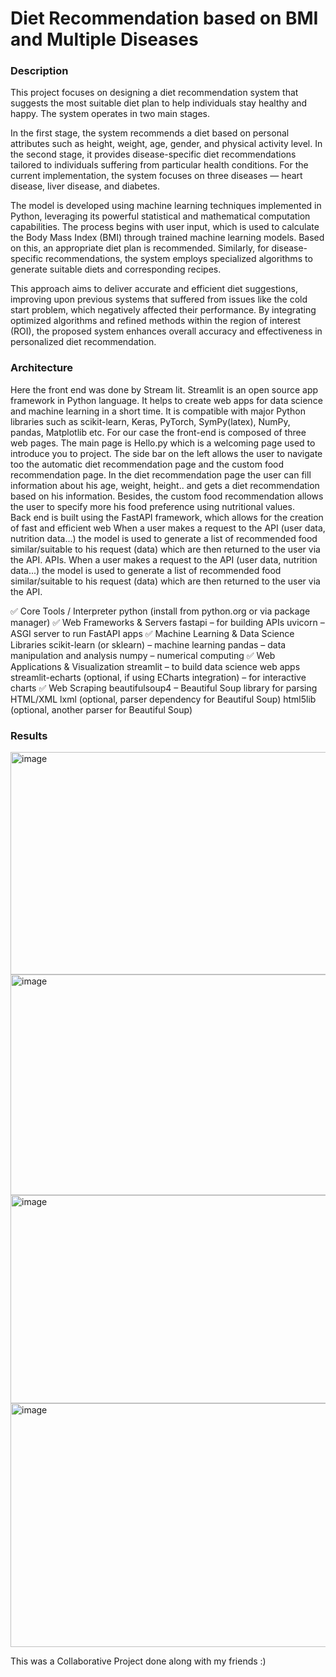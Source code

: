 # Diet Recommendation based on BMI and Multiple Diseases

### Description
This project focuses on designing a diet recommendation system that suggests the most suitable diet plan to help individuals stay healthy and happy. The system operates in two main stages.

In the first stage, the system recommends a diet based on personal attributes such as height, weight, age, gender, and physical activity level. In the second stage, it provides disease-specific diet recommendations tailored to individuals suffering from particular health conditions. For the current implementation, the system focuses on three diseases — heart disease, liver disease, and diabetes.

The model is developed using machine learning techniques implemented in Python, leveraging its powerful statistical and mathematical computation capabilities. The process begins with user input, which is used to calculate the Body Mass Index (BMI) through trained machine learning models. Based on this, an appropriate diet plan is recommended. Similarly, for disease-specific recommendations, the system employs specialized algorithms to generate suitable diets and corresponding recipes.

This approach aims to deliver accurate and efficient diet suggestions, improving upon previous systems that suffered from issues like the cold start problem, which negatively affected their performance. By integrating optimized algorithms and refined methods within the region of interest (ROI), the proposed system enhances overall accuracy and effectiveness in personalized diet recommendation.

### Architecture
Here the front end was done by Stream lit. Streamlit is an open source app framework in Python language. It helps to create web apps for data science and machine learning in a short time. It is compatible with major Python libraries such as scikit-learn, Keras, PyTorch, SymPy(latex), NumPy, pandas, Matplotlib etc. For our case the front-end is composed of three web pages. The main page is Hello.py which is a welcoming page used to introduce you to project. The side bar on the left allows the user to navigate too the automatic diet recommendation page and the custom food recommendation page. In the diet recommendation page the user can fill information about his age, weight, height.. and gets a diet recommendation based on his information. Besides, the custom food recommendation allows the user to specify more his food preference using nutritional values.   
Back end is built using the FastAPI framework, which allows for the creation of fast and efficient web When a user makes a request to the API (user data, nutrition data...) the model is used to generate 
a list of recommended food similar/suitable to his request (data) which are then returned to the user via the API.
APIs. When a user makes a request to the API (user data, nutrition data...) the model is used to generate 
a list of recommended food similar/suitable to his request (data) which are then returned to the user 
via the API.

✅ Core Tools / Interpreter
python (install from python.org or via package manager)
✅ Web Frameworks & Servers
fastapi – for building APIs
uvicorn – ASGI server to run FastAPI apps
✅ Machine Learning & Data Science Libraries
scikit-learn (or sklearn) – machine learning
pandas – data manipulation and analysis
numpy – numerical computing
✅ Web Applications & Visualization
streamlit – to build data science web apps
streamlit-echarts (optional, if using ECharts integration) – for interactive charts
✅ Web Scraping
beautifulsoup4 – Beautiful Soup library for parsing HTML/XML
lxml (optional, parser dependency for Beautiful Soup)
html5lib (optional, another parser for Beautiful Soup)

### Results 


<img width="557" height="356" alt="image" src="https://github.com/user-attachments/assets/b2fe03ed-c625-4a29-bc4b-236d9895cdbe" />

<img width="614" height="353" alt="image" src="https://github.com/user-attachments/assets/d5b5f735-a027-41ea-93b4-509c7eb58120" />

<img width="583" height="333" alt="image" src="https://github.com/user-attachments/assets/1ab93fae-9667-46c6-b755-12b30c4cc92a" />

<img width="567" height="390" alt="image" src="https://github.com/user-attachments/assets/bc4fc819-7eb6-493f-8061-71980e4455a5" />

This was a Collaborative Project done along with my friends :) 


